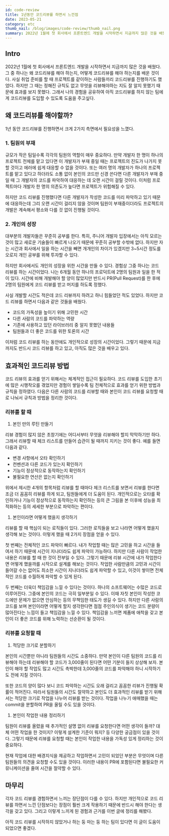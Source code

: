 ```yaml
---
id: code-review
title: 1년동안 코드리뷰를 하면서 느낀점
date: 2023-05-21
category: etc
thumb_nail: /blog/images/code-review/thumb_nail.png
summary: 2022년 1월에 첫 회사에서 프론트엔드 개발을 시작하면서 지금까지 많은 것을 배웠다. 그 중 하나는 왜 코드리뷰를 해야 하는지, 어떻게 코드리뷰를 해야 하는지를 배운 것이다. 사실 취업 준비를 할 때 프로젝트를 같이하는 사람들끼리 코드리뷰를 진행하기도 했었다. 하지만 그 때는 정해진 규칙도 없고 무엇을 리뷰해야하는 지도 잘 알지 못했기 때문에 효과를 보지 못했다. 그래서 나의 경험을 공유하여 아직 코드리뷰를 하지 않는 팀에게 코드리뷰를 도입할 수 있도록 도움을 주고싶다.
---
```


## Intro

2022년 1월에 첫 회사에서 프론트엔드 개발을 시작하면서 지금까지 많은 것을 배웠다. 그 중 하나는 왜 코드리뷰를 해야 하는지, 어떻게 코드리뷰를 해야 하는지를 배운 것이다. 사실 취업 준비를 할 때 프로젝트를 같이하는 사람들끼리 코드리뷰를 진행하기도 했었다. 하지만 그 때는 정해진 규칙도 없고 무엇을 리뷰해야하는 지도 잘 알지 못했기 때문에 효과를 보지 못했다. 그래서 나의 경험을 공유하여 아직 코드리뷰를 하지 않는 팀에게 코드리뷰를 도입할 수 있도록 도움을 주고싶다.

## 왜 코드리뷰를 해야할까?

1년 동안 코드리뷰를 진행하면서 크게 2가지 측면에서 필요성을 느꼈다.

### 1. 팀원의 부재

규모가 작은 팀일수록 각각의 팀원의 역할이 매우 중요하다. 만약 개발자 한 명이 하나의 프로젝트 전체를 맡고 있다면 이 개발자가 부재 중일 때는 프로젝트의 진도가 나가지 못할 것이고 에러에 쉽게 대응할 수 없을 것이다. 또는 여러 명의 개발자가 하나의 프로젝트를 맡고 있다고 하더라도 소통 없이 본인의 코드만 신경 쓴다면 다른 개발자가 부재 중일 때 그 개발자의 코드를 파악하여 대응하는 데 오랜 시간이 걸릴 것이다. 이처럼 프로젝트마다 개발자 한 명의 의존도가 높다면 프로젝트가 위험해질 수 있다.

하지만 코드 리뷰를 진행했다면 다른 개발자가 작성한 코드를 미리 파악하고 있기 때문에 대응하는데 그리 오랜 시간이 걸리지 않을 것이며 팀원이 부재중이더라도 프로젝트의 개발은 계속해서 평소와 다를 것 없이 진행될 것이다.

### 2. 개인의 성장

대부분의 개발자들은 꾸준히 공부를 한다. 특히, 주니어 개발자 입장에서는 아직 모르는 것이 많고 새로운 기술들이 빠르게 나오기 때문에 꾸준히 공부할 수밖에 없다. 하지만 자는 시간과 회사에서 일을 하는 시간을 빼면 개개인의 차이가 있겠지만 3~5시간 정도를 오로지 개인 공부를 위해 투자할 수 있다.

하지만 회사에서도 개인의 성장을 위한 시간을 만들 수 있다. 경험상 그중 하나는 코드 리뷰를 하는 시간이었다. 나는 6개월 동안 하나의 프로덕트에 2명의 팀원과 일을 한 적이 있다. 시간에 비해 개발해야 할 양이 많았지만 반드시 PR(Pull Request)를 한 후에 2명의 팀원에게 코드 리뷰를 받고 머지를 하도록 정했다.

사실 개발할 시간도 적은데 코드 리뷰까지 하려고 하니 힘들었던 적도 있었다. 하지만 코드 리뷰를 하면서 다음과 같은 것들을 배웠다.

- 코드의 가독성을 높이기 위해 고민한 시간
- 다른 사람의 코드를 파악하는 역량
- 기존에 사용하고 있던 라이브러리 중 알지 못했던 내용들
- 팀원들과 더 좋은 코드를 위한 토론의 시간

이처럼 코드 리뷰를 하는 동안에도 개인적으로 성장의 시간이었다. 그렇기 때문에 지금까지도 반드시 코드 리뷰를 하고 있고, 아직도 많은 것을 배우고 있다.

## 효과적인 코드리뷰 방법

코드 리뷰의 효과를 얻기 위해서는 체계적인 접근이 필요하다. 코드 리뷰를 도입한 초기에 많은 시행착오를 겪었지만 경험이 쌓일수록 팀 전체적으로 효과를 얻기 위한 방법과 규칙을 정하였다. 다음은 다른 사람의 코드를 리뷰할 때와 본인이 코드 리뷰를 요청할 때로 나눠서 규칙과 방법을 정리한 것이다.

### 리뷰를 할 때

1. 본인 만의 루틴 만들기

리뷰 경험이 많지 않은 초창기에는 어디서부터 무엇을 리뷰해야 할지 막막하기만 하다. 그래서 리뷰할 때 체크 리스트를 만들어 습관이 될 때까지 지키는 것이 좋다. 예를 들면 다음과 같다.

- 변경 사항에서 오타 확인하기
- 컨벤션과 다른 코드가 있는지 확인하기
- 기능이 정상적으로 동작하는지 확인하기
- 불필요한 연산은 없는지 확인하기

위에서 제시한 4개의 항목처럼 리뷰를 할 때마다 체크 리스트를 보면서 리뷰를 한다면 조금 더 꼼꼼히 리뷰를 하게 되고, 팀원들에게 더 도움이 된다. 개인적으로는 오타를 확인하거나 기능이 정상적으로 동작하는지 확인하는 등의 큰 그림을 본 이후에 성능을 최적화하는 등의 세세한 부분으로 파악하는 편이다.

1. 본인이라면 어떻게 했을지 생각하기

리뷰를 할 때 핵심이 되는 로직들이 있다. 그러한 로직들을 보고 나라면 어떻게 했을지 생각해 보는 것이다. 이렇게 했을 때 2가지 장점을 얻을 수 있다.

첫 번째는 전체적인 코드 파악이 빠르다. 내가 작업할 때는 많은 고민을 하고 시간을 들여서 하기 때문에 시간이 지나더라도 쉽게 파악이 가능하다. 하지만 다른 사람이 작업한 내용은 리뷰를 할 때 한 것이 전부일 수 있다. 그렇기 때문에 리뷰 시간에 내가 작업한다면 어떻게 했을까를 시작으로 설계를 해보는 것이다. 작업한 사람만큼의 고민과 시간이 들어갈 수는 없어도 최소한 시간이 지나더라도 쉽게 파악할 수 있고, 이것이 쌓이면 전체적인 코드를 수월하게 파악할 수 있게 된다.

두 번째는 더욱더 책임감을 느낄 수 있다는 것이다. 하나의 소프트웨어는 수많은 코드로 이루어진다. 그중에 본인의 코드는 극히 일부분일 수 있다. 이때 자칫 본인이 작성한 코드에만 문제가 없으면 안심하는 등의 무책임한 태도가 생길 수 있다. 하지만 다른 사람의 코드를 보며 본인이라면 어떻게 할지 생각한다면 점점 주인의식이 생기는 코드 분량이 많아진다는 느낌이 들고 책임감을 느낄 수 있다. 책임감을 느끼면 제품에 애착을 갖고 본인이 더 좋은 코드를 위해 노력하는 선순환이 될 것이다.

### 리뷰를 요청할 때

1. 적당한 크기로 분할하기

본인의 시간뿐만 아니라 팀원들의 시간도 소중하다. 만약 본인이 다른 팀원의 코드를 리뷰해야 하는데 리뷰해야 할 코드가 3,000줄이 된다면 어떤 기분이 들지 상상해 보자. 본인이 해야 할 작업도 많고 시간도 촉박한데 3,000줄의 코드를 파악해야 하니 시작하기도 전에 지칠 것이다.

또한 코드의 양이 많다 보니 코드 파악하는 시간도 오래 걸리고 꼼꼼한 리뷰가 진행될 확률이 적어진다. 따라서 팀원들의 시간도 절약하고 본인도 더 효과적인 리뷰를 받기 위해서는 적당한 크기로 작업을 나누어 리뷰를 받는 것이다. 작업을 나누기 애매했을 때는 commit을 분할하여 PR을 올릴 수도 있을 것이다.

1. 본인이 작업한 내용 정리하기

팀원이 리뷰를 올렸을 때 추가적인 설명 없이 리뷰를 요청한다면 어떤 생각이 들까? 대체 어떤 작업을 한 것이지? 이렇게 설계한 기준이 뭐지? 등 다양한 궁금점이 있을 것이다. 그렇기 때문에 리뷰를 요청할 때는 본인이 작업한 내용을 가독성 있게 정리하는 것이 중요하다.

현재 작업에 대한 배경지식을 제공하고 작업하면서 고민이 되었던 부분은 무엇이며 다른 팀원들의 의견을 요청할 수도 있을 것이다. 이러한 내용이 PR에 포함된다면 불필요한 커뮤니케이션을 줄여 시간을 절약할 수 있다.

## 마무리

각자 코드 리뷰를 경험하면서 느끼는 장단점이 다를 수 있다. 하지만 개인적으로 코드 리뷰를 하면서 느낀 단점보다는 장점이 훨씬 크게 작용하기 때문에 반드시 해야 한다는 생각을 갖고 있다. 그리고 이렇게 느끼게 된 경험과 근거를 이번 글에 정리를 해봤다.

아직 코드 리뷰를 시작하지 않았거나 하는 둥 마는 둥 하는 팀이 있다면 이 글이 도움이 되었으면 좋겠다.
